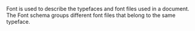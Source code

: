 Font is used to describe the typefaces and font files used in a document.
The Font schema groups different font files that belong to the same typeface.